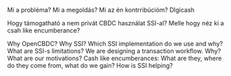 Mi a probléma?
Mi a megoldás?
Mi az én kontrribúcióm? DIgicash

Hogy támogatható a nem privát CBDC használat SSI-al?
Melle hogy néz ki a csah like encumberance?


Why OpenCBDC?
Why SSI?
Which SSI implementation do we use and why? What are SSI-s limitations?
We are designing a transaction workflow. Why? What are our motivations?
Cash like encumberances: What are they, where do they come from, what do we gain? How is SSI helping?
